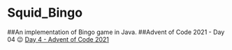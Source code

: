 # Squid_Bingo
##An implementation of Bingo game in Java.
##Advent of Code 2021 - Day 04 😉
<a href="https://adventofcode.com/2021/day/4">Day 4 - Advent of Code 2021</a>
